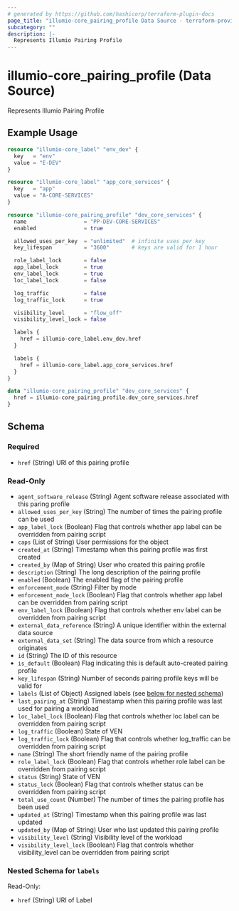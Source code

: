 ```yaml
---
# generated by https://github.com/hashicorp/terraform-plugin-docs
page_title: "illumio-core_pairing_profile Data Source - terraform-provider-illumio-core"
subcategory: ""
description: |-
  Represents Illumio Pairing Profile
---
```


# illumio-core_pairing_profile (Data Source)

Represents Illumio Pairing Profile

## Example Usage

```terraform
resource "illumio-core_label" "env_dev" {
  key   = "env"
  value = "E-DEV"
}

resource "illumio-core_label" "app_core_services" {
  key   = "app"
  value = "A-CORE-SERVICES"
}

resource "illumio-core_pairing_profile" "dev_core_services" {
  name                  = "PP-DEV-CORE-SERVICES"
  enabled               = true

  allowed_uses_per_key  = "unlimited"  # infinite uses per key
  key_lifespan          = "3600"       # keys are valid for 1 hour

  role_label_lock       = false
  app_label_lock        = true
  env_label_lock        = true
  loc_label_lock        = false

  log_traffic           = false
  log_traffic_lock      = true

  visibility_level      = "flow_off"
  visibility_level_lock = false

  labels {
    href = illumio-core_label.env_dev.href
  }

  labels {
    href = illumio-core_label.app_core_services.href
  }
}

data "illumio-core_pairing_profile" "dev_core_services" {
  href = illumio-core_pairing_profile.dev_core_services.href
}
```

<!-- schema generated by tfplugindocs -->
## Schema

### Required

- `href` (String) URI of this pairing profile

### Read-Only

- `agent_software_release` (String) Agent software release associated with this paring profile
- `allowed_uses_per_key` (String) The number of times the pairing profile can be used
- `app_label_lock` (Boolean) Flag that controls whether app label can be overridden from pairing script
- `caps` (List of String) User permissions for the object
- `created_at` (String) Timestamp when this pairing profile was first created
- `created_by` (Map of String) User who created this pairing profile
- `description` (String) The long description of the pairing profile
- `enabled` (Boolean) The enabled flag of the pairing profile
- `enforcement_mode` (String) Filter by mode
- `enforcement_mode_lock` (Boolean) Flag that controls whether app label can be overridden from pairing script
- `env_label_lock` (Boolean) Flag that controls whether env label can be overridden from pairing script
- `external_data_reference` (String) A unique identifier within the external data source
- `external_data_set` (String) The data source from which a resource originates
- `id` (String) The ID of this resource
- `is_default` (Boolean) Flag indicating this is default auto-created pairing profile
- `key_lifespan` (String) Number of seconds pairing profile keys will be valid for
- `labels` (List of Object) Assigned labels (see [below for nested schema](#nestedatt--labels))
- `last_pairing_at` (String) Timestamp when this pairing profile was last used for pairing a workload
- `loc_label_lock` (Boolean) Flag that controls whether loc label can be overridden from pairing script
- `log_traffic` (Boolean) State of VEN
- `log_traffic_lock` (Boolean) Flag that controls whether log_traffic can be overridden from pairing script
- `name` (String) The short friendly name of the pairing profile
- `role_label_lock` (Boolean) Flag that controls whether role label can be overridden from pairing script
- `status` (String) State of VEN
- `status_lock` (Boolean) Flag that controls whether status can be overridden from pairing script
- `total_use_count` (Number) The number of times the pairing profile has been used
- `updated_at` (String) Timestamp when this pairing profile was last updated
- `updated_by` (Map of String) User who last updated this pairing profile
- `visibility_level` (String) Visibility level of the workload
- `visibility_level_lock` (Boolean) Flag that controls whether visibility_level can be overridden from pairing script

<a id="nestedatt--labels"></a>
### Nested Schema for `labels`

Read-Only:

- `href` (String) URI of Label


